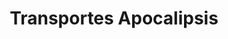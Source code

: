 ---
title: "Transportes Apocalipsis"
url: /san-juan-de-miraflores/transportes-apocalipsis/
shop: agencia de viajes
---